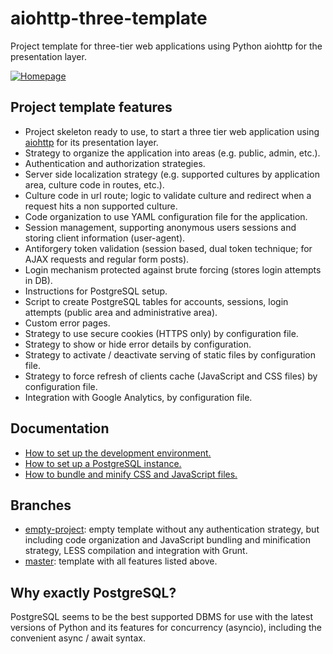 # aiohttp-three-template
Project template for three-tier web applications using Python aiohttp for the presentation layer.

[![Homepage](https://robertoprevato.github.io/demos/aiohttp-template/homepage.png)](https://robertoprevato.github.io/demos/aiohttp-template/homepage.png)

## Project template features
* Project skeleton ready to use, to start a three tier web application using [aiohttp](http://aiohttp.readthedocs.io/en/stable/web.html) for its presentation layer.
* Strategy to organize the application into areas (e.g. public, admin, etc.).
* Authentication and authorization strategies.
* Server side localization strategy (e.g. supported cultures by application area, culture code in routes, etc.).
* Culture code in url route; logic to validate culture and redirect when a request hits a non supported culture.
* Code organization to use YAML configuration file for the application.
* Session management, supporting anonymous users sessions and storing client information (user-agent).
* Antiforgery token validation (session based, dual token technique; for AJAX requests and regular form posts).
* Login mechanism protected against brute forcing (stores login attempts in DB).
* Instructions for PostgreSQL setup.
* Script to create PostgreSQL tables for accounts, sessions, login attempts (public area and administrative area).
* Custom error pages.
* Strategy to use secure cookies (HTTPS only) by configuration file.
* Strategy to show or hide error details by configuration.
* Strategy to activate / deactivate serving of static files by configuration file.
* Strategy to force refresh of clients cache (JavaScript and CSS files) by configuration file.
* Integration with Google Analytics, by configuration file.

## Documentation

* [How to set up the development environment.](https://github.com/RobertoPrevato/aiohttp-three-template/wiki/Preparing-the-environment)
* [How to set up a PostgreSQL instance.](https://github.com/RobertoPrevato/aiohttp-three-template/wiki/PostgreSQL-setup)
* [How to bundle and minify CSS and JavaScript files.](https://github.com/RobertoPrevato/aiohttp-three-template/wiki/Bundling-and-minification)

## Branches
* [empty-project](https://github.com/RobertoPrevato/aiohttp-three-template/tree/empty-project): empty template without any authentication strategy, but including code organization and JavaScript bundling and minification strategy, LESS compilation and integration with Grunt.
* [master](https://github.com/RobertoPrevato/aiohttp-three-template/tree/master): template with all features listed above.

## Why exactly PostgreSQL?
PostgreSQL seems to be the best supported DBMS for use with the latest versions of Python and its features for concurrency (asyncio), including the convenient async / await syntax.
